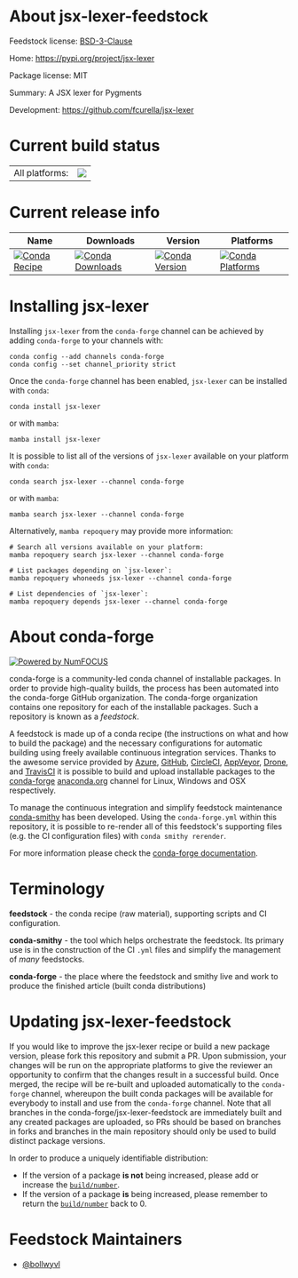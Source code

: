 About jsx-lexer-feedstock
=========================

Feedstock license: [BSD-3-Clause](https://github.com/conda-forge/jsx-lexer-feedstock/blob/main/LICENSE.txt)

Home: https://pypi.org/project/jsx-lexer

Package license: MIT

Summary: A JSX lexer for Pygments

Development: https://github.com/fcurella/jsx-lexer

Current build status
====================


<table><tr><td>All platforms:</td>
    <td>
      <a href="https://dev.azure.com/conda-forge/feedstock-builds/_build/latest?definitionId=9905&branchName=main">
        <img src="https://dev.azure.com/conda-forge/feedstock-builds/_apis/build/status/jsx-lexer-feedstock?branchName=main">
      </a>
    </td>
  </tr>
</table>

Current release info
====================

| Name | Downloads | Version | Platforms |
| --- | --- | --- | --- |
| [![Conda Recipe](https://img.shields.io/badge/recipe-jsx--lexer-green.svg)](https://anaconda.org/conda-forge/jsx-lexer) | [![Conda Downloads](https://img.shields.io/conda/dn/conda-forge/jsx-lexer.svg)](https://anaconda.org/conda-forge/jsx-lexer) | [![Conda Version](https://img.shields.io/conda/vn/conda-forge/jsx-lexer.svg)](https://anaconda.org/conda-forge/jsx-lexer) | [![Conda Platforms](https://img.shields.io/conda/pn/conda-forge/jsx-lexer.svg)](https://anaconda.org/conda-forge/jsx-lexer) |

Installing jsx-lexer
====================

Installing `jsx-lexer` from the `conda-forge` channel can be achieved by adding `conda-forge` to your channels with:

```
conda config --add channels conda-forge
conda config --set channel_priority strict
```

Once the `conda-forge` channel has been enabled, `jsx-lexer` can be installed with `conda`:

```
conda install jsx-lexer
```

or with `mamba`:

```
mamba install jsx-lexer
```

It is possible to list all of the versions of `jsx-lexer` available on your platform with `conda`:

```
conda search jsx-lexer --channel conda-forge
```

or with `mamba`:

```
mamba search jsx-lexer --channel conda-forge
```

Alternatively, `mamba repoquery` may provide more information:

```
# Search all versions available on your platform:
mamba repoquery search jsx-lexer --channel conda-forge

# List packages depending on `jsx-lexer`:
mamba repoquery whoneeds jsx-lexer --channel conda-forge

# List dependencies of `jsx-lexer`:
mamba repoquery depends jsx-lexer --channel conda-forge
```


About conda-forge
=================

[![Powered by
NumFOCUS](https://img.shields.io/badge/powered%20by-NumFOCUS-orange.svg?style=flat&colorA=E1523D&colorB=007D8A)](https://numfocus.org)

conda-forge is a community-led conda channel of installable packages.
In order to provide high-quality builds, the process has been automated into the
conda-forge GitHub organization. The conda-forge organization contains one repository
for each of the installable packages. Such a repository is known as a *feedstock*.

A feedstock is made up of a conda recipe (the instructions on what and how to build
the package) and the necessary configurations for automatic building using freely
available continuous integration services. Thanks to the awesome service provided by
[Azure](https://azure.microsoft.com/en-us/services/devops/), [GitHub](https://github.com/),
[CircleCI](https://circleci.com/), [AppVeyor](https://www.appveyor.com/),
[Drone](https://cloud.drone.io/welcome), and [TravisCI](https://travis-ci.com/)
it is possible to build and upload installable packages to the
[conda-forge](https://anaconda.org/conda-forge) [anaconda.org](https://anaconda.org/)
channel for Linux, Windows and OSX respectively.

To manage the continuous integration and simplify feedstock maintenance
[conda-smithy](https://github.com/conda-forge/conda-smithy) has been developed.
Using the ``conda-forge.yml`` within this repository, it is possible to re-render all of
this feedstock's supporting files (e.g. the CI configuration files) with ``conda smithy rerender``.

For more information please check the [conda-forge documentation](https://conda-forge.org/docs/).

Terminology
===========

**feedstock** - the conda recipe (raw material), supporting scripts and CI configuration.

**conda-smithy** - the tool which helps orchestrate the feedstock.
                   Its primary use is in the construction of the CI ``.yml`` files
                   and simplify the management of *many* feedstocks.

**conda-forge** - the place where the feedstock and smithy live and work to
                  produce the finished article (built conda distributions)


Updating jsx-lexer-feedstock
============================

If you would like to improve the jsx-lexer recipe or build a new
package version, please fork this repository and submit a PR. Upon submission,
your changes will be run on the appropriate platforms to give the reviewer an
opportunity to confirm that the changes result in a successful build. Once
merged, the recipe will be re-built and uploaded automatically to the
`conda-forge` channel, whereupon the built conda packages will be available for
everybody to install and use from the `conda-forge` channel.
Note that all branches in the conda-forge/jsx-lexer-feedstock are
immediately built and any created packages are uploaded, so PRs should be based
on branches in forks and branches in the main repository should only be used to
build distinct package versions.

In order to produce a uniquely identifiable distribution:
 * If the version of a package **is not** being increased, please add or increase
   the [``build/number``](https://docs.conda.io/projects/conda-build/en/latest/resources/define-metadata.html#build-number-and-string).
 * If the version of a package **is** being increased, please remember to return
   the [``build/number``](https://docs.conda.io/projects/conda-build/en/latest/resources/define-metadata.html#build-number-and-string)
   back to 0.

Feedstock Maintainers
=====================

* [@bollwyvl](https://github.com/bollwyvl/)

